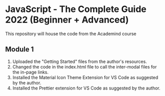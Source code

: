 # JavaScript - The Complete Guide 2022 (Beginner + Advanced)
This repository will house the code from the Academind course

## Module 1
1. Uploaded the "Getting Started" files from the author's resources.
2. Changed the code in the index.html file to call the inter-modal files for the in-page links.
3. Installed the Material Icon Theme Extension for VS Code as suggested by the author.
4. Installed the Prettier extension for VS Code as suggested by the author. 
